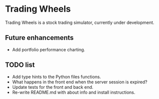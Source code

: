 # Trading Wheels

Trading Wheels is a stock trading simulator, currently under development.

## Future enhancements

- Add portfolio performance charting.

## TODO list

- Add type hints to the Python files functions.
- What happens in the front end when the server session is expired?
- Update tests for the front and back end.
- Re-write README.md with about info and install instructions.
